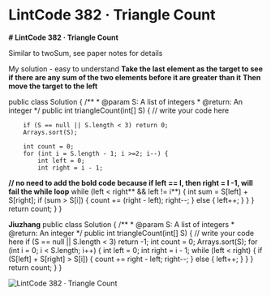 # LintCode 382 · Triangle Count

**# LintCode 382 · Triangle Count**

Similar to twoSum, see paper notes for details 

My solution - easy to understand
**Take the last element as the target to see if there are any sum of the two elements before it are greater than it**
**Then move the target to the left**

public class Solution {
    /**
     * @param S: A list of integers
     * @return: An integer
     */
    public int triangleCount(int[] S) {
        // write your code here

        if (S == null || S.length < 3) return 0;
        Arrays.sort(S);

        int count = 0;
        for (int i = S.length - 1; i >=2; i--) {
            int left = 0;
            int right = i - 1;
**// no need to add the bold code because if left == I, then right = I -1, will fail the while loop**
            while (left < right** && left != i**) {
                int sum = S[left] + S[right];
                if (sum > S[i]) {
                    count += (right - left);
                    right--;
                } else {
                    left++;
                }
            }
        }
        return count;
    }
}

**Jiuzhang**
public class Solution {
    /**
     * @param S: A list of integers
     * @return: An integer
     */
    public int triangleCount(int[] S) {
        // write your code here
        if (S == null || S.length < 3) return -1;
        int count = 0;
        Arrays.sort(S);
        for (int i = 0; i < S.length; i++) {
            int left = 0; 
            int right = i - 1;
            while (left < right) {
                if (S[left] + S[right] > S[i]) {
                    count += right - left;
                    right--;
                } else {
                    left++;
                }
            }
        }
        return count;
    }
}

![LintCode 382 · Triangle Count](images/LintCode%20382%20·%20Triangle%20Count.png)

